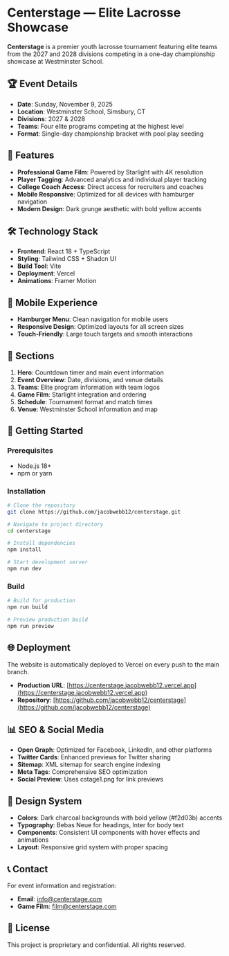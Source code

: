 # Centerstage — Elite Lacrosse Showcase

**Centerstage** is a premier youth lacrosse tournament featuring elite teams from the 2027 and 2028 divisions competing in a one-day championship showcase at Westminster School.

## 🏆 Event Details

- **Date**: Sunday, November 9, 2025
- **Location**: Westminster School, Simsbury, CT
- **Divisions**: 2027 & 2028
- **Teams**: Four elite programs competing at the highest level
- **Format**: Single-day championship bracket with pool play seeding

## 🚀 Features

- **Professional Game Film**: Powered by Starlight with 4K resolution
- **Player Tagging**: Advanced analytics and individual player tracking
- **College Coach Access**: Direct access for recruiters and coaches
- **Mobile Responsive**: Optimized for all devices with hamburger navigation
- **Modern Design**: Dark grunge aesthetic with bold yellow accents

## 🛠️ Technology Stack

- **Frontend**: React 18 + TypeScript
- **Styling**: Tailwind CSS + Shadcn UI
- **Build Tool**: Vite
- **Deployment**: Vercel
- **Animations**: Framer Motion

## 📱 Mobile Experience

- **Hamburger Menu**: Clean navigation for mobile users
- **Responsive Design**: Optimized layouts for all screen sizes
- **Touch-Friendly**: Large touch targets and smooth interactions

## 🎯 Sections

1. **Hero**: Countdown timer and main event information
2. **Event Overview**: Date, divisions, and venue details
3. **Teams**: Elite program information with team logos
4. **Game Film**: Starlight integration and ordering
5. **Schedule**: Tournament format and match times
6. **Venue**: Westminster School information and map

## 🚀 Getting Started

### Prerequisites
- Node.js 18+ 
- npm or yarn

### Installation
```bash
# Clone the repository
git clone https://github.com/jacobwebb12/centerstage.git

# Navigate to project directory
cd centerstage

# Install dependencies
npm install

# Start development server
npm run dev
```

### Build
```bash
# Build for production
npm run build

# Preview production build
npm run preview
```

## 🌐 Deployment

The website is automatically deployed to Vercel on every push to the main branch.

- **Production URL**: [https://centerstage.jacobwebb12.vercel.app](https://centerstage.jacobwebb12.vercel.app)
- **Repository**: [https://github.com/jacobwebb12/centerstage](https://github.com/jacobwebb12/centerstage)

## 📊 SEO & Social Media

- **Open Graph**: Optimized for Facebook, LinkedIn, and other platforms
- **Twitter Cards**: Enhanced previews for Twitter sharing
- **Sitemap**: XML sitemap for search engine indexing
- **Meta Tags**: Comprehensive SEO optimization
- **Social Preview**: Uses cstage1.png for link previews

## 🎨 Design System

- **Colors**: Dark charcoal backgrounds with bold yellow (#f2d03b) accents
- **Typography**: Bebas Neue for headings, Inter for body text
- **Components**: Consistent UI components with hover effects and animations
- **Layout**: Responsive grid system with proper spacing

## 📞 Contact

For event information and registration:
- **Email**: info@centerstage.com
- **Game Film**: film@centerstage.com

## 📄 License

This project is proprietary and confidential. All rights reserved.
